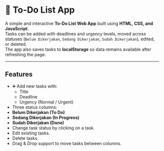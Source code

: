 # 📝 To-Do List App

A simple and interactive **To-Do List Web App** built using **HTML, CSS, and JavaScript**.  
Tasks can be added with deadlines and urgency levels, moved across statuses (`Belum Dikerjakan`, `Sedang Dikerjakan`, `Sudah Dikerjakan`), edited, or deleted.  
The app also saves tasks to **localStorage** so data remains available after refreshing the page.

---

##  Features
- ➕ Add new tasks with:
  - Title
  - Deadline
  - Urgency (Normal / Urgent)
-  Three status columns:
  - **Belum Dikerjakan (To Do)**
  - **Sedang Dikerjakan (In Progress)**
  - **Sudah Dikerjakan (Done)**
-  Change task status by clicking on a task.
-  Edit existing tasks.
-  Delete tasks.
-  Drag & Drop support to move tasks between columns.

